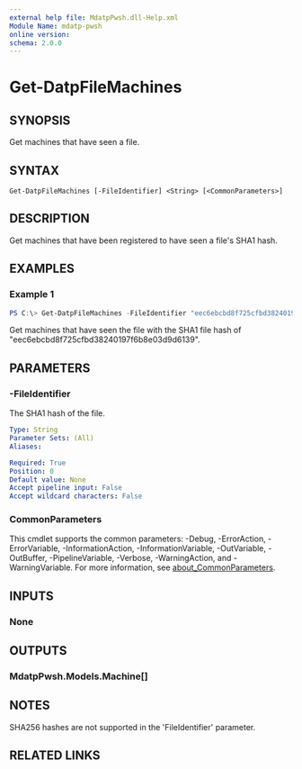 ```yaml
---
external help file: MdatpPwsh.dll-Help.xml
Module Name: mdatp-pwsh
online version:
schema: 2.0.0
---
```


# Get-DatpFileMachines

## SYNOPSIS
Get machines that have seen a file.

## SYNTAX

```
Get-DatpFileMachines [-FileIdentifier] <String> [<CommonParameters>]
```

## DESCRIPTION
Get machines that have been registered to have seen a file's SHA1 hash.

## EXAMPLES

### Example 1
```powershell
PS C:\> Get-DatpFileMachines -FileIdentifier "eec6ebcbd8f725cfbd38240197f6b8e03d9d6139"
```

Get machines that have seen the file with the SHA1 file hash of "eec6ebcbd8f725cfbd38240197f6b8e03d9d6139".

## PARAMETERS

### -FileIdentifier
The SHA1 hash of the file.

```yaml
Type: String
Parameter Sets: (All)
Aliases:

Required: True
Position: 0
Default value: None
Accept pipeline input: False
Accept wildcard characters: False
```

### CommonParameters
This cmdlet supports the common parameters: -Debug, -ErrorAction, -ErrorVariable, -InformationAction, -InformationVariable, -OutVariable, -OutBuffer, -PipelineVariable, -Verbose, -WarningAction, and -WarningVariable. For more information, see [about_CommonParameters](http://go.microsoft.com/fwlink/?LinkID=113216).

## INPUTS

### None
## OUTPUTS

### MdatpPwsh.Models.Machine[]
## NOTES

SHA256 hashes are not supported in the 'FileIdentifier' parameter.

## RELATED LINKS
